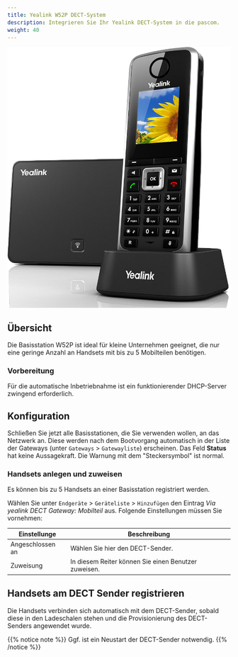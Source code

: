 ```yaml
---
title: Yealink W52P DECT-System
description: Integrieren Sie Ihr Yealink DECT-System in die pascom.
weight: 40
---
```


![Yealink W52P](yealink_w52p_dect.png?width=300px)


## Übersicht

Die Basisstation W52P ist ideal für kleine Unternehmen geeignet, die nur eine geringe Anzahl an Handsets mit bis zu 5 Mobilteilen benötigen.

### Vorbereitung

Für die automatische Inbetriebnahme ist ein funktionierender DHCP-Server zwingend erforderlich.

## Konfiguration

Schließen Sie jetzt alle Basisstationen, die Sie verwenden wollen, an das Netzwerk an. Diese werden nach dem Bootvorgang automatisch in der Liste der Gateways (unter `Gateways` > `Gatewayliste`) erscheinen.
Das Feld **Status** hat keine Aussagekraft. Die Warnung mit dem "Steckersymbol" ist normal.

### Handsets anlegen und zuweisen

Es können bis zu 5 Handsets an einer Basisstation registriert werden.

Wählen Sie unter `Endgeräte` > `Geräteliste` > `Hinzufügen` den Eintrag *Via yealink DECT Gateway: Mobilteil* aus. Folgende Einstellungen müssen Sie vornehmen:

|Einstellunge|Beschreibung|
|---|---|
|Angeschlossen an|Wählen Sie hier den DECT-Sender.|
|Zuweisung|In diesem Reiter können Sie einen Benutzer zuweisen.|

## Handsets am DECT Sender registrieren

Die Handsets verbinden sich automatisch mit dem DECT-Sender, sobald diese in den Ladeschalen stehen und die Provisionierung des DECT-Senders angewendet wurde.

{{% notice note %}}
Ggf. ist ein Neustart der DECT-Sender notwendig.
{{% /notice %}}
